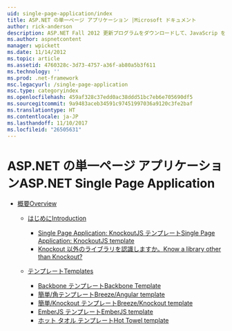 ```yaml
---
uid: single-page-application/index
title: ASP.NET の単一ページ アプリケーション |Microsoft ドキュメント
author: rick-anderson
description: ASP.NET Fall 2012 更新プログラムをダウンロードして、JavaScrip を使用して重要なのクライアント サイド インタラクションでアプリケーションを構築するためのエンド ツー エンドのエクスペリエンスを向上させる.
ms.author: aspnetcontent
manager: wpickett
ms.date: 11/14/2012
ms.topic: article
ms.assetid: 4760328c-3d73-4757-a36f-ab80a5b3f611
ms.technology: ''
ms.prod: .net-framework
msc.legacyurl: /single-page-application
msc.type: categoryindex
ms.openlocfilehash: 459af328c37edd0ac38ddd51bc7eb6e705690df5
ms.sourcegitcommit: 9a9483aceb34591c97451997036a9120c3fe2baf
ms.translationtype: HT
ms.contentlocale: ja-JP
ms.lasthandoff: 11/10/2017
ms.locfileid: "26505631"
---
```

<a name="aspnet-single-page-application"></a><span data-ttu-id="51635-103">ASP.NET の単一ページ アプリケーション</span><span class="sxs-lookup"><span data-stu-id="51635-103">ASP.NET Single Page Application</span></span>
====================
- [<span data-ttu-id="51635-104">概要</span><span class="sxs-lookup"><span data-stu-id="51635-104">Overview</span></span>](overview/index.md)

    - [<span data-ttu-id="51635-105">はじめに</span><span class="sxs-lookup"><span data-stu-id="51635-105">Introduction</span></span>](overview/introduction/index.md)

        - [<span data-ttu-id="51635-106">Single Page Application: KnockoutJS テンプレート</span><span class="sxs-lookup"><span data-stu-id="51635-106">Single Page Application: KnockoutJS template</span></span>](overview/introduction/knockoutjs-template.md)
        - [<span data-ttu-id="51635-107">Knockout 以外のライブラリを認識しますか。</span><span class="sxs-lookup"><span data-stu-id="51635-107">Know a library other than Knockout?</span></span>](overview/introduction/other-libraries.md)
    - [<span data-ttu-id="51635-108">テンプレート</span><span class="sxs-lookup"><span data-stu-id="51635-108">Templates</span></span>](overview/templates/index.md)

        - [<span data-ttu-id="51635-109">Backbone テンプレート</span><span class="sxs-lookup"><span data-stu-id="51635-109">Backbone Template</span></span>](overview/templates/backbonejs-template.md)
        - [<span data-ttu-id="51635-110">簡単/角テンプレート</span><span class="sxs-lookup"><span data-stu-id="51635-110">Breeze/Angular template</span></span>](overview/templates/breezeangular-template.md)
        - [<span data-ttu-id="51635-111">簡単/Knockout テンプレート</span><span class="sxs-lookup"><span data-stu-id="51635-111">Breeze/Knockout template</span></span>](overview/templates/breezeknockout-template.md)
        - [<span data-ttu-id="51635-112">EmberJS テンプレート</span><span class="sxs-lookup"><span data-stu-id="51635-112">EmberJS template</span></span>](overview/templates/emberjs-template.md)
        - [<span data-ttu-id="51635-113">ホット タオル テンプレート</span><span class="sxs-lookup"><span data-stu-id="51635-113">Hot Towel template</span></span>](overview/templates/hottowel-template.md)
